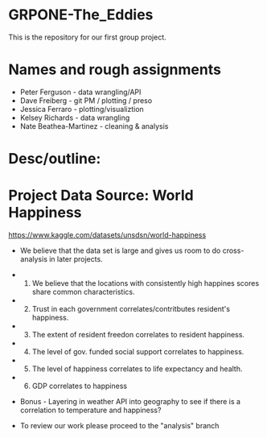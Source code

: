 # GRPONE-The_Eddies
This is the repository for our first group project. 

# Names and rough assignments 
* Peter Ferguson - data wrangling/API
* Dave Freiberg - git PM / plotting / preso
* Jessica Ferraro - plotting/visualiztion
* Kelsey Richards - data wrangling
* Nate Beathea-Martinez - cleaning & analysis

# Desc/outline: 
# Project Data Source: World Happiness
https://www.kaggle.com/datasets/unsdsn/world-happiness
* We believe that the data set is large and gives us room to do cross-analysis in later projects.

* 1. We believe that the locations with consistently high happines scores share common characteristics. 
* 2. Trust in each government correlates/contritbutes resident's happiness.
* 3. The extent of resident freedon correlates to resident happiness.
* 4. The level of gov. funded social support correlates to happiness.
* 5. The level of happiness correlates to life expectancy and health.
* 6. GDP correlates to happiness

* Bonus - Layering in weather API into geography to see if there is a correlation to temperature and happiness?


* To review our work please proceed to the "analysis" branch
